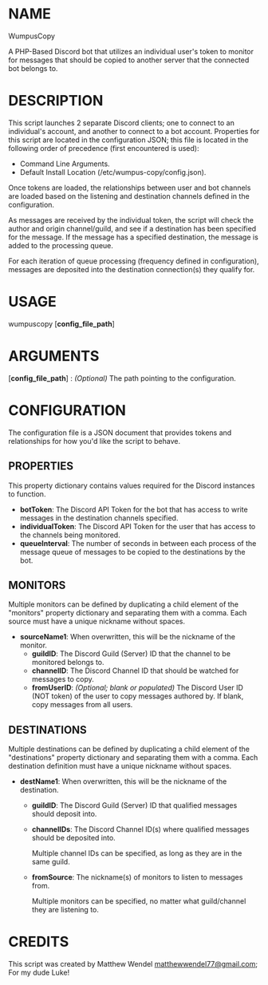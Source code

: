 
# NAME
WumpusCopy

A PHP-Based Discord bot that utilizes an individual user's token to monitor for messages that should be copied to another server that the connected bot belongs to. 

# DESCRIPTION
This script launches 2 separate Discord clients; one to connect to an individual's account, and another to connect to a bot account.
Properties for this script are located in the configuration JSON; this file is located in the following order of precedence (first encountered is used):

 - Command Line Arguments.
 - Default Install Location (/etc/wumpus-copy/config.json).
 
Once tokens are loaded, the relationships between user and bot channels are loaded based on the listening and destination channels defined in the configuration.

As messages are received by the individual token, the script will check the author and origin channel/guild, and see if a destination has been specified for the message.
If the message has a specified destination, the message is added to the processing queue.

For each iteration of queue processing (frequency defined in configuration), messages are deposited into the destination connection(s) they qualify for.

# USAGE
wumpuscopy [**config_file_path**]

# ARGUMENTS
[**config_file_path**]
:   *(Optional)* The path pointing to the configuration.

# CONFIGURATION
The configuration file is a JSON document that provides tokens and relationships for how you'd like the script to behave.

## PROPERTIES
This property dictionary contains values required for the Discord instances to function.

  - **botToken**: The Discord API Token for the bot that has access to write messages in the destination channels specified. 
  - **individualToken**: The Discord API Token for the user that has access to the channels being monitored. 
  - **queueInterval**: The number of seconds in between each process of the message queue of messages to be copied to the destinations by the bot.

## MONITORS
Multiple monitors can be defined by duplicating a child element of the "monitors" property dictionary and separating them with a comma.
Each source must have a unique nickname without spaces.

  - **sourceName1**: When overwritten, this will be the nickname of the monitor. 
    - **guildID**: The Discord Guild (Server) ID that the channel to be monitored belongs to.
    - **channelID**: The Discord Channel ID that should be watched for messages to copy.
    - **fromUserID**: *(Optional; blank or populated)* The Discord User ID (NOT token) of the user to copy messages authored by. If blank, copy messages from all users.


## DESTINATIONS
Multiple destinations can be defined by duplicating a child element of the "destinations" property dictionary and separating them with a comma.
Each destination definition must have a unique nickname without spaces.

  - **destName1**: When overwritten, this will be the nickname of the destination.
    - **guildID**: The Discord Guild (Server) ID that qualified messages should deposit into.
    - **channelIDs**: The Discord Channel ID(s) where qualified messages should be deposited into.
    
      Multiple channel IDs can be specified, as long as they are in the same guild.

    - **fromSource**: The nickname(s) of monitors to listen to messages from.
    
      Multiple monitors can be specified, no matter what guild/channel they are listening to.

# CREDITS
This script was created by Matthew Wendel <matthewwendel77@gmail.com>; For my dude Luke!